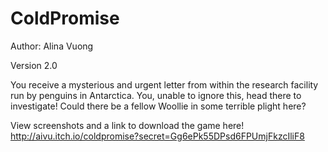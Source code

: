 ColdPromise
===========
Author: Alina Vuong

Version 2.0

You receive a mysterious and urgent letter from within the research facility run by penguins in Antarctica. You, unable to ignore this, head there to investigate! Could there be a fellow Woollie in some terrible plight here?

View screenshots and a link to download the game here! http://aivu.itch.io/coldpromise?secret=Gg6ePk55DPsd6FPUmjFkzcIliF8
